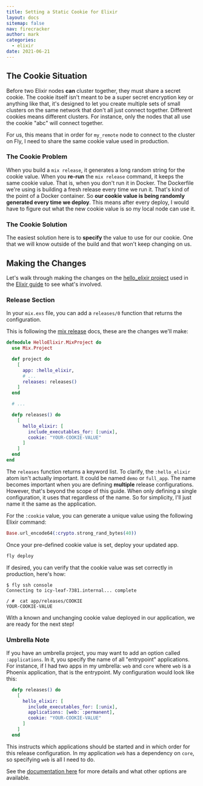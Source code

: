 ```yaml
---
title: Setting a Static Cookie for Elixir
layout: docs
sitemap: false
nav: firecracker
author: mark
categories:
  - elixir
date: 2021-06-21
---
```


## The Cookie Situation

Before two Elixir nodes **can** cluster together, they must share a secret cookie. The cookie itself isn't meant to be a super secret encryption key or anything like that, it's designed to let you create multiple sets of small clusters on the same network that don't all just connect together. Different cookies means different clusters. For instance, only the nodes that all use the cookie "abc" will connect together.

For us, this means that in order for `my_remote` node to connect to the cluster on Fly, I need to share the same cookie value used in production.

### The Cookie Problem

When you build a `mix release`, it generates a long random string for the cookie value. When you **re-run** the `mix release` command, it keeps the same cookie value. That is, when you don't run it in Docker. The Dockerfile we're using is building a fresh release every time we run it. That's kind of the point of a Docker container. So **our cookie value is being randomly generated every time we deploy**. This means after every deploy, I would have to figure out what the new cookie value is so my local node can use it.

### The Cookie Solution

The easiest solution here is to **specify** the value to use for our cookie. One that we will know outside of the build and that won't keep changing on us.

## Making the Changes

Let's walk through making the changes on the [hello_elixir project](https://github.com/fly-apps/hello_elixir-dockerfile) used in the [Elixir guide](/docs/elixir/getting-started) to see what's involved.

### Release Section

In your `mix.exs` file, you can add a `releases/0` function that returns the configuration.

This is following the [mix release](https://hexdocs.pm/mix/Mix.Tasks.Release.html) docs, these are the changes we'll make:


```elixir
defmodule HelloElixir.MixProject do
  use Mix.Project

  def project do
    [
      app: :hello_elixir,
      # ...
      releases: releases()
    ]
  end

  # ...

  defp releases() do
    [
      hello_elixir: [
        include_executables_for: [:unix],
        cookie: "YOUR-COOKIE-VALUE"
      ]
    ]
  end
end
```

The `releases` function returns a keyword list. To clarify, the `:hello_elixir` atom isn't actually important. It could be named `demo` or `full_app`. The name becomes important when you are defining **multiple** release configurations. However, that's beyond the scope of this guide. When only defining a single configuration, it uses that regardless of the name. So for simplicity, I'll just name it the same as the application.


For the `:cookie` value, you can generate a unique value using the following Elixir command:

```elixir
Base.url_encode64(:crypto.strong_rand_bytes(40))
```


Once your pre-defined cookie value is set, deploy your updated app.

```cmd
fly deploy
```

If desired, you can verify that the cookie value was set correctly in production, here's how:

```
$ fly ssh console
Connecting to icy-leaf-7381.internal... complete

/ #  cat app/releases/COOKIE
YOUR-COOKIE-VALUE
```

With a known and unchanging cookie value deployed in our application, we are ready for the next step!
### Umbrella Note

If you have an umbrella project, you may want to add an option called `:applications`. In it, you specify the name of all "entrypoint" applications. For instance, if I had two apps in my umbrella: `web` and `core` where `web` is a Phoenix application, that is the entrypoint. My configuration would look like this:

```elixir
  defp releases() do
    [
      hello_elixir: [
        include_executables_for: [:unix],
        applications: [web: :permanent],
        cookie: "YOUR-COOKIE-VALUE"
      ]
    ]
  end
```

This instructs which applications should be started and in which order for this release configuration. In my application `web` has a dependency on `core`, so specifying `web` is all I need to do.

See the [documentation here](https://hexdocs.pm/mix/Mix.Tasks.Release.html#module-customization) for more details and what other options are available.
